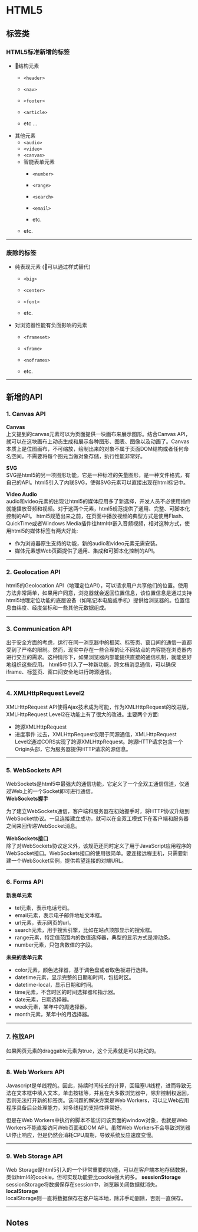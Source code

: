 # HTML5

## 标签类

### HTML5标准新增的标签
- 结构元素   
  - `<header>`
  - `<nav>`
  - `<footer>`
  - `<article>`

  - etc ...
- 其他元素
  - `<audio>`
  - `<video>`
  - `<canvas>`
  - 智能表单元素
    - `<number>`
    - `<range>`
    - `<search>`
    - `<email>`

    - etc.
  - etc.
---
### 废除的标签
- 纯表现元素 (可以通过样式替代)
  - `<big>`
  - `<center>`
  - `<font>`

  - etc.
- 对浏览器性能有负面影响的元素
  - `<frameset>`
  - `<frame>`
  - `<noframes>`

  - etc.

---
## 新增的API

### 1. Canvas API    
**Canvas**   
上文提到的canvas元素可以为页面提供一块画布来展示图形。结合Canvas API，就可以在这块画布上动态生成和展示各种图形、图表、图像以及动画了。Canvas本质上是位图画布，不可缩放，绘制出来的对象不属于页面DOM结构或者任何命名空间。不需要将每个图元当做对象存储，执行性能非常好。

**SVG**   
SVG是html5的另一项图形功能，它是一种标准的矢量图形，是一种文件格式，有自己的API。html5引入了内联SVG，使得SVG元素可以直接出现在html标记中。

**Video Audio**   
audio和video元素的出现让html5的媒体应用多了新选择，开发人员不必使用插件就能播放音频和视频。对于这两个元素，html5规范提供了通用、完整、可脚本化控制的API。
html5规范出来之前，在页面中播放视频的典型方式是使用Flash、QuickTime或者Windows Media插件往html中嵌入音频视频，相对这种方式，使用html5的媒体标签有两大好处:
- 作为浏览器原生支持的功能，新的audio和video元素无需安装。
- 媒体元素想Web页面提供了通用、集成和可脚本化控制的API。

---
### 2. Geolocation API
html5的Geolocation API（地理定位API），可以请求用户共享他们的位置。使用方法非常简单，如果用户同意，浏览器就会返回位置信息，该位置信息是通过支持html5地理定位功能的底层设备（如笔记本电脑或手机）提供给浏览器的。位置信息由纬度、经度坐标和一些其他元数据组成。

---
### 3. Communication API
出于安全方面的考虑，运行在同一浏览器中的框架、标签页、窗口间的通信一直都受到了严格的限制。然而，现实中存在一些合理的让不同站点的内容能在浏览器内进行交互的需求。这种情形下，如果浏览器内部能提供直接的通信机制，就能更好地组织这些应用。
html5中引入了一种新功能，跨文档消息通信，可以确保iframe、标签页、窗口间安全地进行跨源通信。

---
### 4. XMLHttpRequest Level2
XMLHttpRequest API使得Ajax技术成为可能，作为XMLHttpRequest的改进版，XMLHttpRequest Level2在功能上有了很大的改进。主要两个方面:
- 跨源XMLHttpRequest
- 进度事件
过去，XMLHttpRequest仅限于同源通信，XMLHttpRequest Level2通过CORS实现了跨源XMLHttpRequest。跨源HTTP请求包含一个Origin头部，它为服务器提供HTTP请求的源信息。

---
### 5. WebSockets API
WebSockets是html5中最强大的通信功能，它定义了一个全双工通信信道，仅通过Web上的一个Socket即可进行通信。  
**WebSockets握手**   

为了建立WebSockets通信，客户端和服务器在初始握手时，将HTTP协议升级到WebSocket协议。一旦连接建立成功，就可以在全双工模式下在客户端和服务器之间来回传递WebSocket消息。   

**WebSockets接口**   
除了对WebSockets协议定义外，该规范还同时定义了用于JavaScript应用程序的WebSocket接口。WebSockets接口的使用很简单。要连接远程主机，只需要新建一个WebSocket实例，提供希望连接的对端URL。

---
### 6. Forms API
**新表单元素**   
- tel元素，表示电话号码。
- email元素，表示电子邮件地址文本框。
- url元素，表示网页的url。
- search元素，用于搜索引擎，比如在站点顶部显示的搜索框。
- range元素，特定值范围内的数值选择器，典型的显示方式是滑动条。
- number元素，只包含数值的字段。

**未来的表单元素**   
- color元素，颜色选择器，基于调色盘或者取色板进行选择。
- datetime元素，显示完整的日期和时间，包括时区。
- datetime-local，显示日期和时间。
- time元素，不含时区的时间选择器和指示器。
- date元素，日期选择器。
- week元素，某年中的周选择器。
- month元素，某年中的月选择器。

---
### 7. 拖放API
如果网页元素的draggable元素为true，这个元素就是可以拖动的。

---
### 8. Web Workers API
Javascript是单线程的。因此，持续时间较长的计算，回阻塞UI线程，进而导致无法在文本框中填入文本，单击按钮等，并且在大多数浏览器中，除非控制权返回，否则无法打开新的标签页。该问题的解决方案是Web Workers，可以让Web应用程序具备后台处理能力，对多线程的支持性非常好。

但是在Web Workers中执行的脚本不能访问该页面的window对象，也就是Web Workers不能直接访问Web页面和DOM API。虽然Web Workers不会导致浏览器UI停止响应，但是仍然会消耗CPU周期，导致系统反应速度变慢。

---
### 9. Web Storage API
Web Storage是html5引入的一个非常重要的功能，可以在客户端本地存储数据，类似html4的cookie，但可实现功能要比cookie强大的多。
**sessionStorage**   
sessionStorage将数据保存在session中，浏览器关闭数据就消失。
**localStorage**   
localStorage则一直将数据保存在客户端本地，除非手动删除，否则一直保存。

---
## Notes

